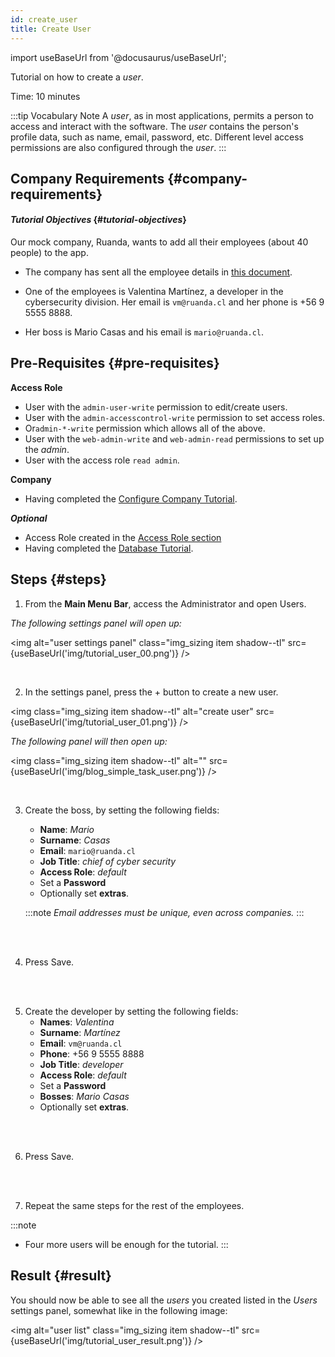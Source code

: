 ```yaml
---
id: create_user
title: Create User
---
```

import useBaseUrl from '@docusaurus/useBaseUrl'; 

Tutorial on how to create a _user_.

Time: 10 minutes

:::tip Vocabulary Note
A _user_, as in most applications, permits a person to access and interact with the software. The _user_ contains the person's profile data, such as name, email, password, etc. Different level access permissions are also configured through the _user_.
:::

## Company Requirements {#company-requirements}
#### _Tutorial Objectives_ {#_tutorial-objectives_}

Our mock company, Ruanda, wants to add all their employees (about 40 people) to the app. 

+ The company has sent all the employee details in [this document](https://docs.google.com/spreadsheets/d/1UC_W706m5_8TYogK29y8HU7_HqA_Jx2slZQJC5bBWS4/edit?usp=sharing). 
 

+ One of the employees is Valentina Martínez, a developer in the cybersecurity division. Her email is `vm@ruanda.cl` and her phone is +56 9 5555 8888.
+ Her boss is Mario Casas and his email is `mario@ruanda.cl`.

## Pre-Requisites {#pre-requisites}
**Access Role**
* User with the `admin-user-write` permission to edit/create users.
* User with the `admin-accesscontrol-write` permission to set access roles.
* Or`admin-*-write` permission which allows all of the above.
* User with the `web-admin-write` and `web-admin-read` permissions to set up the _admin_.
* User with the access role `read admin`.

**Company**
* Having completed the [Configure Company Tutorial](/docs/tutorials/basic/configure_company).

***Optional***
* Access Role created in the [Access Role section](/docs/documentation/admin/admin_accessrole)
* Having completed the [Database Tutorial](/docs/tutorials/basic/create_database).

## Steps {#steps}

<div class="alert alert--secondary">

1. From the **Main Menu Bar**, access the <span class="badge badge--primary">Administrator</span> and open <span class="badge badge--primary">Users</span>.

  _The following settings panel will open up:_

<img alt="user settings panel" class="img_sizing item shadow--tl" src={useBaseUrl('img/tutorial_user_00.png')} />
<br/>

</div>
<br/>

<div class="alert alert--secondary">

2. In the settings panel, press the <span class="badge badge--primary">+</span> button to create a new user.

<img class="img_sizing item shadow--tl" alt="create user" src={useBaseUrl('img/tutorial_user_01.png')} /> 
<br/>

_The following panel will then open up:_

 <img class="img_sizing item shadow--tl" alt="" src={useBaseUrl('img/blog_simple_task_user.png')} />
<br/>

</div>
<br/>

<div class="alert alert--secondary">

3. Create the boss, by setting the following fields:
    * **Name**: *Mario*
    * **Surname**: *Casas*
    * **Email**:  `mario@ruanda.cl`
    * **Job Title**: *chief of cyber security*
    * **Access Role**: *default*
    * Set a **Password**
    * Optionally set **extras**.
    
    :::note 
    _Email addresses must be unique, even across companies._
    :::

</div>
<br></br>

<div class="alert alert--secondary">

4. Press <span class="badge badge--primary">Save</span>.

</div>
<br></br>

<div class="alert alert--secondary">

5. Create the developer by setting the following fields:
    * **Names**: *Valentina*
    * **Surname**: *Martínez*
    * **Email**:  `vm@ruanda.cl`
    * **Phone**: +56 9 5555 8888
    * **Job Title**: *developer*
    * **Access Role**: *default*
    * Set a **Password**
    * **Bosses**: *Mario Casas*
    * Optionally set **extras**.

</div>
<br></br>

<div class="alert alert--secondary">

6. Press <span class="badge badge--primary">Save</span>.

</div>
<br></br>

<div class="alert alert--secondary">

7. Repeat the same steps for the rest of the employees. 

:::note
- Four more users will be enough for the tutorial.
:::

</div>



## Result {#result}
You should now be able to see all the _users_ you created listed in the _Users_ settings panel, somewhat like in the following image:

<img alt="user list" class="img_sizing item shadow--tl" src={useBaseUrl('img/tutorial_user_result.png')} />